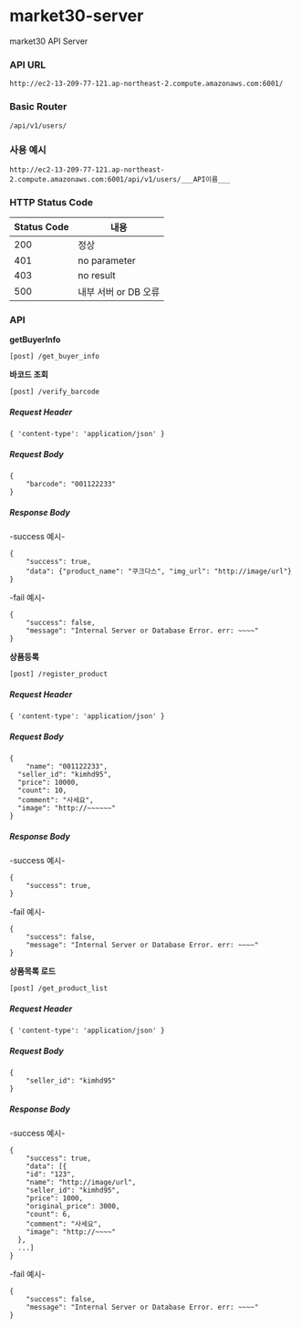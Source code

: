 # market30-server

market30 API Server

### API URL

```
http://ec2-13-209-77-121.ap-northeast-2.compute.amazonaws.com:6001/
```
### Basic Router

```
/api/v1/users/
```

### 사용 예시

```
http://ec2-13-209-77-121.ap-northeast-2.compute.amazonaws.com:6001/api/v1/users/___API이름___
```

### HTTP Status Code

| Status Code | 내용                 
| ----------- | --------------------
| 200         | 정상                 
| 401         | no parameter         
| 403         | no result            
| 500         | 내부 서버 or DB 오류


### API

**getBuyerInfo**
```
[post] /get_buyer_info
```


**바코드 조회**
```
[post] /verify_barcode
```

##### ***Request Header***
```
{ 'content-type': 'application/json' }
```

##### ***Request Body***
```
{
	"barcode": "001122233"
}
```

##### ***Response Body***

-success 예시-
```
{
	"success": true,
	"data": {"product_name": "쿠크다스", "img_url": "http://image/url"}
}
```

-fail 예시-
```
{
	"success": false,
	"message": "Internal Server or Database Error. err: ~~~~"
}
```

**상품등록**
```
[post] /register_product
```

##### ***Request Header***
```
{ 'content-type': 'application/json' }
```

##### ***Request Body***
```
{
	"name": "001122233",
  "seller_id": "kimhd95",
  "price": 10000,
  "count": 10,
  "comment": "사세요",
  "image": "http://~~~~~~"
}
```

##### ***Response Body***

-success 예시-
```
{
	"success": true,
}
```

-fail 예시-
```
{
	"success": false,
	"message": "Internal Server or Database Error. err: ~~~~"
}
```

**상품목록 로드**
```
[post] /get_product_list
```

##### ***Request Header***
```
{ 'content-type': 'application/json' }
```

##### ***Request Body***
```
{
	"seller_id": "kimhd95"
}
```

##### ***Response Body***

-success 예시-
```
{
	"success": true,
	"data": [{
    "id": "123",
    "name": "http://image/url",
    "seller_id": "kimhd95",
    "price": 1000,
    "original_price": 3000,
    "count": 6,
    "comment": "사세요",
    "image": "http://~~~~"
  },
  ...]
}
```

-fail 예시-
```
{
	"success": false,
	"message": "Internal Server or Database Error. err: ~~~~"
}
